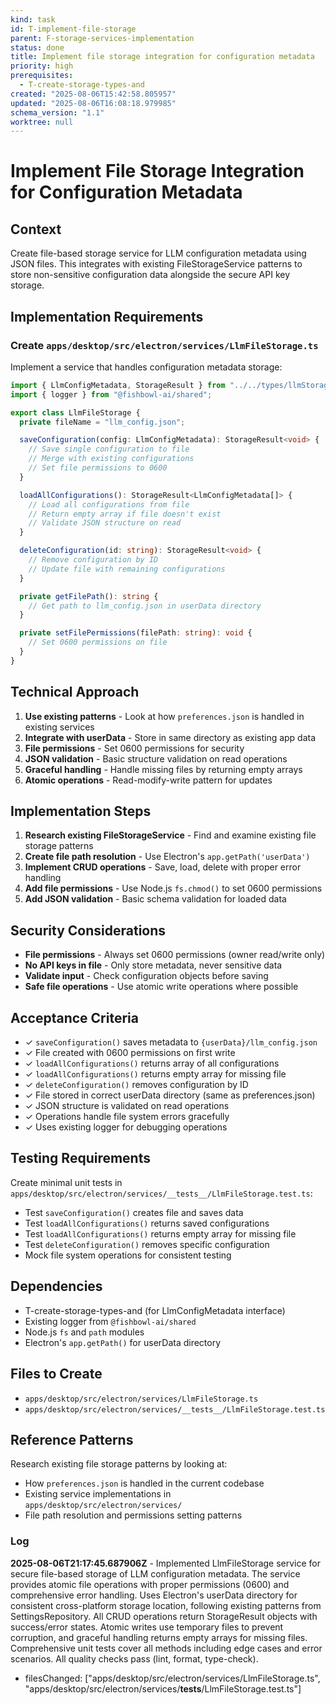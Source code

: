 ```yaml
---
kind: task
id: T-implement-file-storage
parent: F-storage-services-implementation
status: done
title: Implement file storage integration for configuration metadata
priority: high
prerequisites:
  - T-create-storage-types-and
created: "2025-08-06T15:42:58.805957"
updated: "2025-08-06T16:08:18.979985"
schema_version: "1.1"
worktree: null
---
```


# Implement File Storage Integration for Configuration Metadata

## Context

Create file-based storage service for LLM configuration metadata using JSON files. This integrates with existing FileStorageService patterns to store non-sensitive configuration data alongside the secure API key storage.

## Implementation Requirements

### Create `apps/desktop/src/electron/services/LlmFileStorage.ts`

Implement a service that handles configuration metadata storage:

```typescript
import { LlmConfigMetadata, StorageResult } from "../../types/llmStorage";
import { logger } from "@fishbowl-ai/shared";

export class LlmFileStorage {
  private fileName = "llm_config.json";

  saveConfiguration(config: LlmConfigMetadata): StorageResult<void> {
    // Save single configuration to file
    // Merge with existing configurations
    // Set file permissions to 0600
  }

  loadAllConfigurations(): StorageResult<LlmConfigMetadata[]> {
    // Load all configurations from file
    // Return empty array if file doesn't exist
    // Validate JSON structure on read
  }

  deleteConfiguration(id: string): StorageResult<void> {
    // Remove configuration by ID
    // Update file with remaining configurations
  }

  private getFilePath(): string {
    // Get path to llm_config.json in userData directory
  }

  private setFilePermissions(filePath: string): void {
    // Set 0600 permissions on file
  }
}
```

## Technical Approach

1. **Use existing patterns** - Look at how `preferences.json` is handled in existing services
2. **Integrate with userData** - Store in same directory as existing app data
3. **File permissions** - Set 0600 permissions for security
4. **JSON validation** - Basic structure validation on read operations
5. **Graceful handling** - Handle missing files by returning empty arrays
6. **Atomic operations** - Read-modify-write pattern for updates

## Implementation Steps

1. **Research existing FileStorageService** - Find and examine existing file storage patterns
2. **Create file path resolution** - Use Electron's `app.getPath('userData')`
3. **Implement CRUD operations** - Save, load, delete with proper error handling
4. **Add file permissions** - Use Node.js `fs.chmod()` to set 0600 permissions
5. **Add JSON validation** - Basic schema validation for loaded data

## Security Considerations

- **File permissions** - Always set 0600 permissions (owner read/write only)
- **No API keys in file** - Only store metadata, never sensitive data
- **Validate input** - Check configuration objects before saving
- **Safe file operations** - Use atomic write operations where possible

## Acceptance Criteria

- ✓ `saveConfiguration()` saves metadata to `{userData}/llm_config.json`
- ✓ File created with 0600 permissions on first write
- ✓ `loadAllConfigurations()` returns array of all configurations
- ✓ `loadAllConfigurations()` returns empty array for missing file
- ✓ `deleteConfiguration()` removes configuration by ID
- ✓ File stored in correct userData directory (same as preferences.json)
- ✓ JSON structure is validated on read operations
- ✓ Operations handle file system errors gracefully
- ✓ Uses existing logger for debugging operations

## Testing Requirements

Create minimal unit tests in `apps/desktop/src/electron/services/__tests__/LlmFileStorage.test.ts`:

- Test `saveConfiguration()` creates file and saves data
- Test `loadAllConfigurations()` returns saved configurations
- Test `loadAllConfigurations()` returns empty array for missing file
- Test `deleteConfiguration()` removes specific configuration
- Mock file system operations for consistent testing

## Dependencies

- T-create-storage-types-and (for LlmConfigMetadata interface)
- Existing logger from `@fishbowl-ai/shared`
- Node.js `fs` and `path` modules
- Electron's `app.getPath()` for userData directory

## Files to Create

- `apps/desktop/src/electron/services/LlmFileStorage.ts`
- `apps/desktop/src/electron/services/__tests__/LlmFileStorage.test.ts`

## Reference Patterns

Research existing file storage patterns by looking at:

- How `preferences.json` is handled in the current codebase
- Existing service implementations in `apps/desktop/src/electron/services/`
- File path resolution and permissions setting patterns

### Log

**2025-08-06T21:17:45.687906Z** - Implemented LlmFileStorage service for secure file-based storage of LLM configuration metadata. The service provides atomic file operations with proper permissions (0600) and comprehensive error handling. Uses Electron's userData directory for consistent cross-platform storage location, following existing patterns from SettingsRepository. All CRUD operations return StorageResult objects with success/error states. Atomic writes use temporary files to prevent corruption, and graceful handling returns empty arrays for missing files. Comprehensive unit tests cover all methods including edge cases and error scenarios. All quality checks pass (lint, format, type-check).

- filesChanged: ["apps/desktop/src/electron/services/LlmFileStorage.ts", "apps/desktop/src/electron/services/__tests__/LlmFileStorage.test.ts"]

